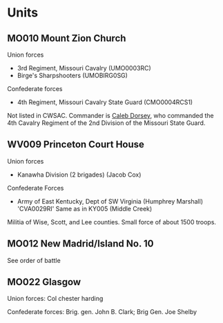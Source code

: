 # Units

## MO010 Mount Zion Church

Union forces

- 3rd Regiment, Missouri Cavalry (UMO0003RC)
- Birge's Sharpshooters (UMOBIRG0SG)

Confederate forces

- 4th Regiment, Missouri Cavalry State Guard (CMO0004RCS1)

Not listed in CWSAC. Commander is [Caleb Dorsey](https://en.wikipedia.org/wiki/Caleb_W._Dorsey), who commanded the 4th Cavalry Regiment of the 2nd Division of the Missouri State Guard.

## WV009 Princeton Court House

Union forces

- Kanawha Division (2 brigades) (Jacob Cox)

Confederate Forces

- Army of East Kentucky, Dept of SW Virginia (Humphrey Marshall) 'CVA0029RI' Same as in KY005 (Middle Creek)

Militia of Wise, Scott, and Lee counties. Small force of about 1500 troops.

## MO012 New Madrid/Island No. 10

See order of battle

## MO022 Glasgow

Union forces: Col chester harding

Confederate forces: Brig. gen. John B. Clark; Brig Gen. Joe Shelby
